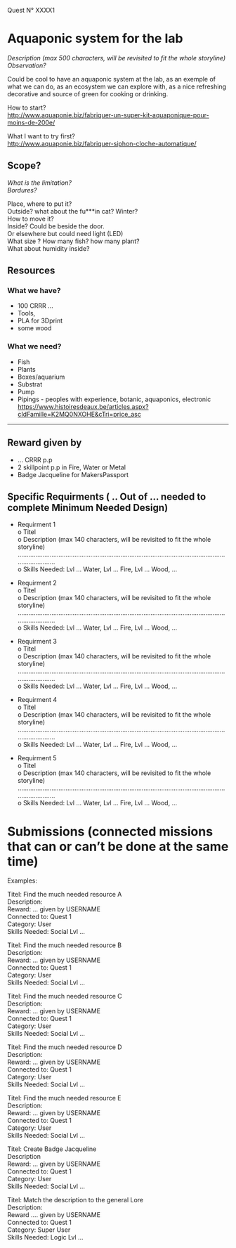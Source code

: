 Quest N° XXXX1

# Aquaponic system for the lab
*Description (max 500 characters, will be revisited to fit the whole storyline)*  
*Observation?* 

Could be cool to have an aquaponic system at the lab, as an exemple of what we can do, as an ecosystem we can explore with, as a nice refreshing decorative and source of green for cooking or drinking. 

How to start?   
http://www.aquaponie.biz/fabriquer-un-super-kit-aquaponique-pour-moins-de-200e/

What I want to try first?  
http://www.aquaponie.biz/fabriquer-siphon-cloche-automatique/

## Scope?
*What is the limitation?*  
*Bordures?*

Place, where to put it?   
  Outside? what about the fu***in cat? Winter?  
  How to move it?   
  Inside? Could be beside the door.   
  Or elsewhere but could need light (LED)  
What size ? How many fish? how many plant?  
What about humidity inside?   

## Resources
### What we have?
-	100 CRRR …
-	Tools, 
-	PLA for 3Dprint
-	some wood

### What we need? 
-	Fish
-	Plants
-	Boxes/aquarium
-	Substrat
-	Pump
-	Pipings
- peoples with experience, botanic, aquaponics, electronic
 
 
https://www.histoiresdeaux.be/articles.aspx?cIdFamille=K2MQ0NXOHE&cTri=price_asc

----
## Reward given by 
-	… CRRR p.p  
-	2 skillpoint p.p in Fire, Water or Metal  
-	Badge Jacqueline for MakersPassport  

## Specific Requirments ( .. Out of … needed to complete Minimum Needed Design)
-	Requirment 1  
o	Titel   
o	Description (max 140 characters, will be revisited to fit the whole storyline)
…………………………………………………………………………………………………………………………  
o	Skills Needed: Lvl … Water, Lvl … Fire, Lvl … Wood, …

-	Requirment 2  
o	Titel   
o	Description (max 140 characters, will be revisited to fit the whole storyline)
…………………………………………………………………………………………………………………………  
o	Skills Needed: Lvl … Water, Lvl … Fire, Lvl … Wood, …

-	Requirment 3  
o	Titel   
o	Description (max 140 characters, will be revisited to fit the whole storyline)
…………………………………………………………………………………………………………………………  
o	Skills Needed: Lvl … Water, Lvl … Fire, Lvl … Wood, …

-	Requirment 4  
o	Titel   
o	Description (max 140 characters, will be revisited to fit the whole storyline)
…………………………………………………………………………………………………………………………  
o	Skills Needed: Lvl … Water, Lvl … Fire, Lvl … Wood, …

-	Requirment 5  
o	Titel   
o	Description (max 140 characters, will be revisited to fit the whole storyline)
…………………………………………………………………………………………………………………………  
o	Skills Needed: Lvl … Water, Lvl … Fire, Lvl … Wood, …


# Submissions (connected missions that can or can’t be done at the same time)

Examples: 

Titel: Find the much needed resource A  
Description:  
Reward: … given by USERNAME  
Connected to: Quest 1  
Category: User   
Skills Needed: Social Lvl …  

Titel: Find the much needed resource B  
Description:  
Reward: … given by USERNAME  
Connected to: Quest 1  
Category: User  
Skills Needed: Social Lvl …  

Titel: Find the much needed resource C  
Description:  
Reward: … given by USERNAME  
Connected to: Quest 1  
Category: User  
Skills Needed: Social Lvl …  

Titel: Find the much needed resource D  
Description:  
Reward: … given by USERNAME  
Connected to: Quest 1  
Category: User  
Skills Needed: Social Lvl …  

Titel: Find the much needed resource E  
Description:  
Reward: … given by USERNAME  
Connected to: Quest 1   
Category: User  
Skills Needed: Social Lvl …  

Titel: Create Badge Jacqueline  
Description  
Reward: … given by USERNAME  
Connected to: Quest 1  
Category: User  
Skills Needed: Social Lvl …  

Titel: Match the description to the general Lore  
Description:   
Reward …. given by USERNAME  
Connected to: Quest 1  
Category: Super User  
Skills Needed: Logic Lvl …  

